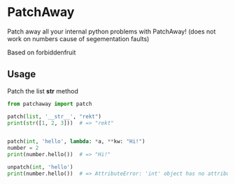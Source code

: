 # PatchAway

Patch away all your internal python problems with PatchAway! (does not work on numbers cause of segementation faults)

Based on forbiddenfruit

## Usage
Patch the list __str__ method
```py
from patchaway import patch

patch(list, '__str__', "rekt")
print(str([1, 2, 3]))  # => "rekt"


patch(int, 'hello', lambda: *a, **kw: "Hi!")
number = 2
print(number.hello())  # => "Hi!"

unpatch(int, 'hello')
print(number.hello())  # => AttributeError: 'int' object has no attribute 'hello'

```